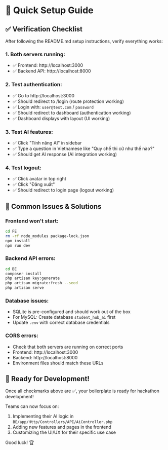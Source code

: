 # 🚀 Quick Setup Guide

## ✅ Verification Checklist

After following the README.md setup instructions, verify everything works:

### 1. Both servers running:

- ✅ Frontend: http://localhost:3000
- ✅ Backend API: http://localhost:8000

### 2. Test authentication:

- ✅ Go to http://localhost:3000
- ✅ Should redirect to /login (route protection working)
- ✅ Login with: `user@test.com` / `password`
- ✅ Should redirect to dashboard (authentication working)
- ✅ Dashboard displays with layout (UI working)

### 3. Test AI features:

- ✅ Click "Tính năng AI" in sidebar
- ✅ Type a question in Vietnamese like "Quy chế thi cử như thế nào?"
- ✅ Should get AI response (AI integration working)

### 4. Test logout:

- ✅ Click avatar in top right
- ✅ Click "Đăng xuất"
- ✅ Should redirect to login page (logout working)

## 🔧 Common Issues & Solutions

### Frontend won't start:

```bash
cd FE
rm -rf node_modules package-lock.json
npm install
npm run dev
```

### Backend API errors:

```bash
cd BE
composer install
php artisan key:generate
php artisan migrate:fresh --seed
php artisan serve
```

### Database issues:

- SQLite is pre-configured and should work out of the box
- For MySQL: Create database `student_hub_ai` first
- Update `.env` with correct database credentials

### CORS errors:

- Check that both servers are running on correct ports
- Frontend: http://localhost:3000
- Backend: http://localhost:8000
- Environment files should match these URLs

## 🎯 Ready for Development!

Once all checkmarks above are ✅, your boilerplate is ready for hackathon development!

Teams can now focus on:

1. Implementing their AI logic in `BE/app/Http/Controllers/API/AiController.php`
2. Adding new features and pages in the frontend
3. Customizing the UI/UX for their specific use case

Good luck! 🏆
